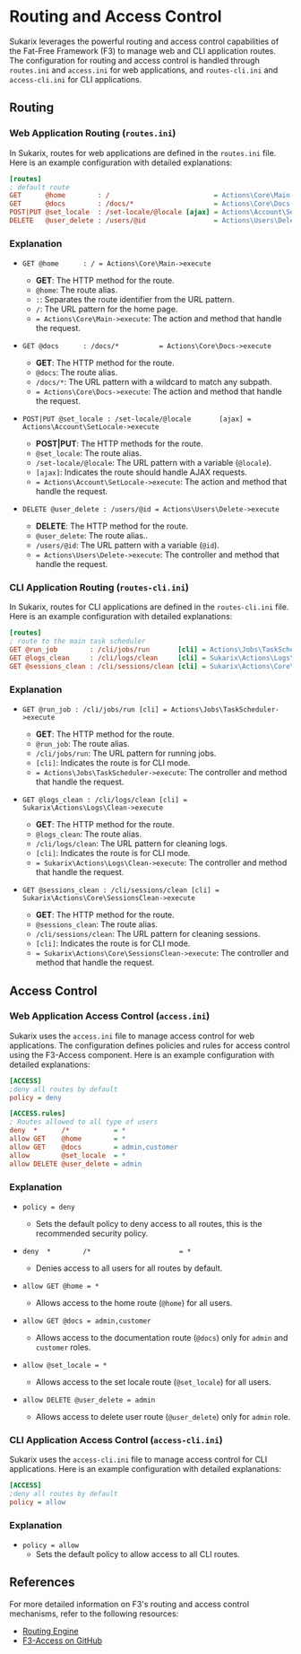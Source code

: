 # Routing and Access Control

Sukarix leverages the powerful routing and access control capabilities of the Fat-Free Framework (F3) to manage web and
CLI application routes. The configuration for routing and access control is handled through `routes.ini`
and `access.ini` for web applications, and `routes-cli.ini` and `access-cli.ini` for CLI applications.

## Routing

### Web Application Routing (`routes.ini`)

In Sukarix, routes for web applications are defined in the `routes.ini` file. Here is an example configuration with
detailed explanations:

```ini
[routes]
; default route
GET      @home        : /                          = Actions\Core\Main->execute
GET      @docs        : /docs/*                    = Actions\Core\Docs->execute
POST|PUT @set_locale  : /set-locale/@locale [ajax] = Actions\Account\SetLocale->execute
DELETE   @user_delete : /users/@id                 = Actions\Users\Delete->execute
```

### Explanation

- `GET @home      : / = Actions\Core\Main->execute`
    - **GET**: The HTTP method for the route.
    - `@home`: The route alias.
    - `:`: Separates the route identifier from the URL pattern.
    - `/`: The URL pattern for the home page.
    - `= Actions\Core\Main->execute`: The action and method that handle the request.

- `GET @docs      : /docs/*          = Actions\Core\Docs->execute`
    - **GET**: The HTTP method for the route.
    - `@docs`: The route alias.
    - `/docs/*`: The URL pattern with a wildcard to match any subpath.
    - `= Actions\Core\Docs->execute`: The action and method that handle the request.

- `POST|PUT @set_locale : /set-locale/@locale       [ajax] = Actions\Account\SetLocale->execute`
    - **POST|PUT**: The HTTP methods for the route.
    - `@set_locale`: The route alias.
    - `/set-locale/@locale`: The URL pattern with a variable (`@locale`).
    - `[ajax]`: Indicates the route should handle AJAX requests.
    - `= Actions\Account\SetLocale->execute`: The action and method that handle the request.

- `DELETE @user_delete : /users/@id = Actions\Users\Delete->execute`
    - **DELETE**: The HTTP method for the route.
    - `@user_delete`: The route alias..
    - `/users/@id`: The URL pattern with a variable (`@id`).
    - `= Actions\Users\Delete->execute`: The controller and method that handle the request.

### CLI Application Routing (`routes-cli.ini`)

In Sukarix, routes for CLI applications are defined in the `routes-cli.ini` file. Here is an example configuration with
detailed explanations:

```ini
[routes]
; route to the main task scheduler
GET @run_job        : /cli/jobs/run       [cli] = Actions\Jobs\TaskScheduler->execute
GET @logs_clean     : /cli/logs/clean     [cli] = Sukarix\Actions\Logs\Clean->execute
GET @sessions_clean : /cli/sessions/clean [cli] = Sukarix\Actions\Core\SessionsClean->execute
```

### Explanation

- `GET @run_job : /cli/jobs/run [cli] = Actions\Jobs\TaskScheduler->execute`
    - **GET**: The HTTP method for the route.
    - `@run_job`: The route alias.
    - `/cli/jobs/run`: The URL pattern for running jobs.
    - `[cli]`: Indicates the route is for CLI mode.
    - `= Actions\Jobs\TaskScheduler->execute`: The controller and method that handle the request.

- `GET @logs_clean : /cli/logs/clean [cli] = Sukarix\Actions\Logs\Clean->execute`
    - **GET**: The HTTP method for the route.
    - `@logs_clean`: The route alias.
    - `/cli/logs/clean`: The URL pattern for cleaning logs.
    - `[cli]`: Indicates the route is for CLI mode.
    - `= Sukarix\Actions\Logs\Clean->execute`: The controller and method that handle the request.

- `GET @sessions_clean : /cli/sessions/clean [cli] = Sukarix\Actions\Core\SessionsClean->execute`
    - **GET**: The HTTP method for the route.
    - `@sessions_clean`: The route alias.
    - `/cli/sessions/clean`: The URL pattern for cleaning sessions.
    - `[cli]`: Indicates the route is for CLI mode.
    - `= Sukarix\Actions\Core\SessionsClean->execute`: The controller and method that handle the request.

## Access Control

### Web Application Access Control (`access.ini`)

Sukarix uses the `access.ini` file to manage access control for web applications. The configuration defines policies and
rules for access control using the F3-Access component. Here is an example configuration with detailed explanations:

```ini
[ACCESS]
;deny all routes by default
policy = deny

[ACCESS.rules]
; Routes allowed to all type of users
deny  *      /*           = *
allow GET    @home        = *
allow GET    @docs        = admin,customer
allow        @set_locale  = *
allow DELETE @user_delete = admin
```

### Explanation

- `policy = deny`
    - Sets the default policy to deny access to all routes, this is the recommended security policy.

- `deny  *        /*                      = *`
    - Denies access to all users for all routes by default.

- `allow GET @home = *`
    - Allows access to the home route (`@home`) for all users.

- `allow GET @docs = admin,customer`
    - Allows access to the documentation route (`@docs`) only for `admin` and `customer` roles.

- `allow @set_locale = *`
    - Allows access to the set locale route (`@set_locale`) for all users.

- `allow DELETE @user_delete = admin`
    - Allows access to delete user route (`@user_delete`) only for `admin` role.

### CLI Application Access Control (`access-cli.ini`)

Sukarix uses the `access-cli.ini` file to manage access control for CLI applications. Here is an example configuration
with detailed explanations:

```ini
[ACCESS]
;deny all routes by default
policy = allow
```

### Explanation

- `policy = allow`
    - Sets the default policy to allow access to all CLI routes.

## References

For more detailed information on F3's routing and access control mechanisms, refer to the following resources:

- [Routing Engine](https://fatfreeframework.com/3.8/routing-engine)
- [F3-Access on GitHub](https://github.com/xfra35/f3-access)
